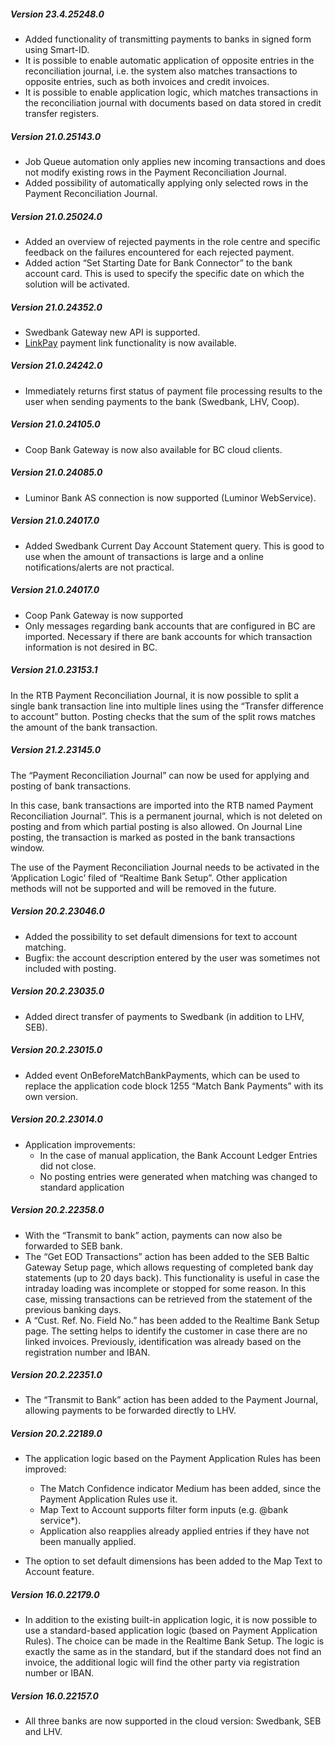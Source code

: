 ---
---

##### Version 23.4.25248.0
- Added functionality of transmitting payments to banks in signed form using Smart-ID.
- It is possible to enable automatic application of opposite entries in the reconciliation journal, i.e. the system also matches transactions to opposite entries, such as both invoices and credit invoices.
- It is possible to enable application logic, which matches transactions in the reconciliation journal with documents based on data stored in credit transfer registers.

##### Version 21.0.25143.0

- Job Queue automation only applies new incoming transactions and does not modify existing rows in the Payment Reconciliation Journal.
- Added possibility of automatically applying only selected rows in the Payment Reconciliation Journal.

##### Version 21.0.25024.0

- Added an overview of rejected payments in the role centre and specific feedback on the failures encountered for each rejected payment.
- Added action “Set Starting Date for Bank Connector” to the bank account card. This is used to specify the specific date on which the solution will be activated.

##### Version 21.0.24352.0

- Swedbank Gateway new API is supported.
- [LinkPay](linkpay.md) payment link functionality is now available.

##### Version 21.0.24242.0

- Immediately returns first status of payment file processing results to the user when sending payments to the bank (Swedbank, LHV, Coop).

##### Version 21.0.24105.0

- Coop Bank Gateway is now also available for BC cloud clients.

##### Version 21.0.24085.0

- Luminor Bank AS connection is now supported (Luminor WebService).

##### Version 21.0.24017.0

- Added Swedbank Current Day Account Statement query. This is good to use when the amount of transactions is large and a online notifications/alerts are not practical.

##### Version 21.0.24017.0

- Coop Pank Gateway is now supported
- Only messages regarding bank accounts that are configured in BC are imported. Necessary if there are bank accounts for which transaction information is not desired in BC.

##### Version 21.0.23153.1

In the RTB Payment Reconciliation Journal, it is now possible to split a single bank transaction line into multiple lines using the “Transfer difference to account” button. Posting checks that the sum of the split rows matches the amount of the bank transaction.

##### Version 21.2.23145.0

The “Payment Reconciliation Journal” can now be used for applying and posting of bank transactions.

In this case, bank transactions are imported into the RTB named Payment Reconciliation Journal”. This is a permanent journal, which is not deleted on posting and from which partial posting is also allowed. On Journal Line posting, the transaction is marked as posted in the bank transactions window.

The use of the Payment Reconciliation Journal needs to be activated in the ‘Application Logic’ filed of “Realtime Bank Setup”. Other application methods will not be supported and will be removed in the future. 

##### Version 20.2.23046.0

- Added the possibility to set default dimensions for text to account matching.
- Bugfix: the account description entered by the user was sometimes not included with posting.

##### Version 20.2.23035.0

- Added direct transfer of payments to Swedbank (in addition to LHV, SEB).

##### Version 20.2.23015.0

- Added event OnBeforeMatchBankPayments, which can be used to replace the application code block 1255 “Match Bank Payments” with its own version.

##### Version 20.2.23014.0

- Application improvements:
    - In the case of manual application, the Bank Account Ledger Entries did not close.
    - No posting entries were generated when matching was changed to standard application  

##### Version 20.2.22358.0

- With the “Transmit to bank” action, payments can now also be forwarded to SEB bank.
- The “Get EOD Transactions” action has been added to the SEB Baltic Gateway Setup page, which allows requesting of completed bank day statements (up to 20 days back). This functionality is useful in case the intraday loading was incomplete or stopped for some reason. In this case, missing transactions can be retrieved from the statement of the previous banking days.
- A “Cust. Ref. No. Field No.” has been added to the Realtime Bank Setup page. The setting helps to identify the customer in case there are no linked invoices. Previously, identification was already based on the registration number and IBAN.

##### Version 20.2.22351.0

- The “Transmit to Bank” action has been added to the Payment Journal, allowing payments to be forwarded directly to LHV.

##### Version 20.2.22189.0

- The application logic based on the Payment Application Rules has been improved:
    - The Match Confidence indicator Medium has been added, since the Payment Application Rules use it.
    - Map Text to Account supports filter form inputs (e.g. @bank service*).
    - Application also reapplies already applied entries if they have not been manually applied.  


- The option to set default dimensions has been added to the Map Text to Account feature.

##### Version 16.0.22179.0

- In addition to the existing built-in application logic, it is now possible to use a standard-based application logic (based on Payment Application Rules). The choice can be made in the Realtime Bank Setup. The logic is exactly the same as in the standard, but if the standard does not find an invoice, the additional logic will find the other party via registration number or IBAN.

##### Version 16.0.22157.0

- All three banks are now supported in the cloud version: Swedbank, SEB and LHV.